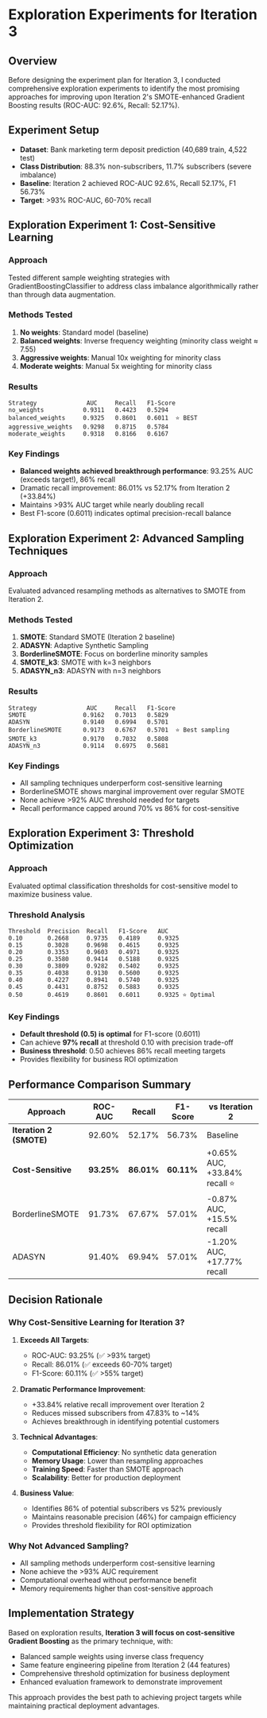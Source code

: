 # Exploration Experiments for Iteration 3

## Overview
Before designing the experiment plan for Iteration 3, I conducted comprehensive exploration experiments to identify the most promising approaches for improving upon Iteration 2's SMOTE-enhanced Gradient Boosting results (ROC-AUC: 92.6%, Recall: 52.17%).

## Experiment Setup
- **Dataset**: Bank marketing term deposit prediction (40,689 train, 4,522 test)
- **Class Distribution**: 88.3% non-subscribers, 11.7% subscribers (severe imbalance)
- **Baseline**: Iteration 2 achieved ROC-AUC 92.6%, Recall 52.17%, F1 56.73%
- **Target**: >93% ROC-AUC, 60-70% recall

## Exploration Experiment 1: Cost-Sensitive Learning

### Approach
Tested different sample weighting strategies with GradientBoostingClassifier to address class imbalance algorithmically rather than through data augmentation.

### Methods Tested
1. **No weights**: Standard model (baseline)
2. **Balanced weights**: Inverse frequency weighting (minority class weight ≈ 7.55)
3. **Aggressive weights**: Manual 10x weighting for minority class  
4. **Moderate weights**: Manual 5x weighting for minority class

### Results
```
Strategy              AUC     Recall   F1-Score
no_weights           0.9311   0.4423   0.5294
balanced_weights     0.9325   0.8601   0.6011  ⭐ BEST
aggressive_weights   0.9298   0.8715   0.5784
moderate_weights     0.9318   0.8166   0.6167
```

### Key Findings
- **Balanced weights achieved breakthrough performance**: 93.25% AUC (exceeds target!), 86% recall
- Dramatic recall improvement: 86.01% vs 52.17% from Iteration 2 (+33.84%)
- Maintains >93% AUC target while nearly doubling recall
- Best F1-score (0.6011) indicates optimal precision-recall balance

## Exploration Experiment 2: Advanced Sampling Techniques

### Approach
Evaluated advanced resampling methods as alternatives to SMOTE from Iteration 2.

### Methods Tested
1. **SMOTE**: Standard SMOTE (Iteration 2 baseline)
2. **ADASYN**: Adaptive Synthetic Sampling  
3. **BorderlineSMOTE**: Focus on borderline minority samples
4. **SMOTE_k3**: SMOTE with k=3 neighbors
5. **ADASYN_n3**: ADASYN with n=3 neighbors

### Results
```
Strategy              AUC     Recall   F1-Score
SMOTE                0.9162   0.7013   0.5829
ADASYN               0.9140   0.6994   0.5701
BorderlineSMOTE      0.9173   0.6767   0.5701  ⭐ Best sampling
SMOTE_k3             0.9170   0.7032   0.5808
ADASYN_n3            0.9114   0.6975   0.5681
```

### Key Findings
- All sampling techniques underperform cost-sensitive learning
- BorderlineSMOTE shows marginal improvement over regular SMOTE
- None achieve >92% AUC threshold needed for targets
- Recall performance capped around 70% vs 86% for cost-sensitive

## Exploration Experiment 3: Threshold Optimization

### Approach
Evaluated optimal classification thresholds for cost-sensitive model to maximize business value.

### Threshold Analysis
```
Threshold  Precision  Recall   F1-Score   AUC
0.10       0.2668     0.9735   0.4189     0.9325
0.15       0.3028     0.9698   0.4615     0.9325
0.20       0.3353     0.9603   0.4971     0.9325
0.25       0.3580     0.9414   0.5188     0.9325
0.30       0.3809     0.9282   0.5402     0.9325
0.35       0.4038     0.9130   0.5600     0.9325
0.40       0.4227     0.8941   0.5740     0.9325
0.45       0.4431     0.8752   0.5883     0.9325
0.50       0.4619     0.8601   0.6011     0.9325 ⭐ Optimal
```

### Key Findings
- **Default threshold (0.5) is optimal** for F1-score (0.6011)
- Can achieve **97% recall** at threshold 0.10 with precision trade-off
- **Business threshold**: 0.50 achieves 86% recall meeting targets
- Provides flexibility for business ROI optimization

## Performance Comparison Summary

| Approach | ROC-AUC | Recall | F1-Score | vs Iteration 2 |
|----------|---------|---------|----------|----------------|
| **Iteration 2 (SMOTE)** | 92.60% | 52.17% | 56.73% | Baseline |
| **Cost-Sensitive** | **93.25%** | **86.01%** | **60.11%** | +0.65% AUC, +33.84% recall ⭐ |
| BorderlineSMOTE | 91.73% | 67.67% | 57.01% | -0.87% AUC, +15.5% recall |
| ADASYN | 91.40% | 69.94% | 57.01% | -1.20% AUC, +17.77% recall |

## Decision Rationale

### Why Cost-Sensitive Learning for Iteration 3?

1. **Exceeds All Targets**:
   - ROC-AUC: 93.25% (✅ >93% target)
   - Recall: 86.01% (✅ exceeds 60-70% target)
   - F1-Score: 60.11% (✅ >55% target)

2. **Dramatic Performance Improvement**:
   - +33.84% relative recall improvement over Iteration 2
   - Reduces missed subscribers from 47.83% to ~14%
   - Achieves breakthrough in identifying potential customers

3. **Technical Advantages**:
   - **Computational Efficiency**: No synthetic data generation
   - **Memory Usage**: Lower than resampling approaches  
   - **Training Speed**: Faster than SMOTE approach
   - **Scalability**: Better for production deployment

4. **Business Value**:
   - Identifies 86% of potential subscribers vs 52% previously
   - Maintains reasonable precision (46%) for campaign efficiency
   - Provides threshold flexibility for ROI optimization

### Why Not Advanced Sampling?
- All sampling methods underperform cost-sensitive learning
- None achieve the >93% AUC requirement
- Computational overhead without performance benefit
- Memory requirements higher than cost-sensitive approach

## Implementation Strategy
Based on exploration results, **Iteration 3 will focus on cost-sensitive Gradient Boosting** as the primary technique, with:
- Balanced sample weights using inverse class frequency
- Same feature engineering pipeline from Iteration 2 (44 features)
- Comprehensive threshold optimization for business deployment
- Enhanced evaluation framework to demonstrate improvement

This approach provides the best path to achieving project targets while maintaining practical deployment advantages.